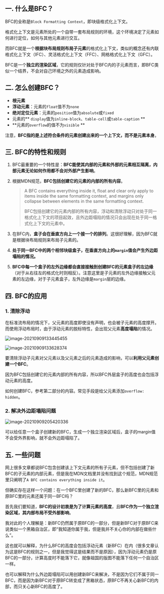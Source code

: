 ## 一. 什么是BFC？

BFC的全称是`Block Formatting Context`，即块级格式化上下文。

格式化上下文是元素所处的一个自带一套布局规则的环境，这个环境决定了元素如何进行定位，如何与其他元素进行交互。

而BFC就是一个**根据块布局规则布局子元素**的格式化上下文，类似的概念还有内联格式化上下文（IFC）、灵活格式化上下文（FFC）、网格格式化上下文（GFC）。

BFC是一个**独立的渲染区域**，它的规则仅针对处于BFC内的子元素而言，即BFC类似一个结界，不会对自己环境之外的元素造成影响。



## 二. 怎么创建BFC？

- **根元素**
- **浮动元素**：元素的`float`值不为`none`
- **绝对定位元素**：元素的`position`值为`absolute`或`fixed`
- 元素的** `display`值为`inline-block`、`table-cell`或`table-caption` **
- **元素的`overflow`的值不为`visible` **

注意，**BFC指的是上述符合条件的元素创建出来的一个上下文，而不是元素本身**。



## 三. BFC的特性和规则

1. BFC最重要的一个特性是：**BFC能使其内部的元素和外部的元素相互隔离，内部元素无论如何作用都不会对外部产生影响**。

2. 根据MDN规范，**BFC包括创建它的元素的内部的所有内容**。

   > A BFC contains everything inside it, float and clear only apply to items inside the same formatting context, and margins only collapse between elements in the same formatting context.
   >
   > BFC包括创建它的元素内部的所有内容，浮动和清除浮动只对处于同一格式化上下文的项目起效，且外边距塌陷的情况只会出现在处于同一格式化上下文的元素中。

3. 在BFC内，**盒子会在垂直方向上一个接一个的排列**。这很好理解，因为BFC就是根据块布局规则来布局子元素的。

4. **处于同一BFC中的两个相邻块级盒子，在垂直方向上的`margin`值会产生外边距塌陷的情况。**

5. **BFC中每一个盒子的左外边缘都会直接接触到创建BFC的元素盒子的左边缘**（对于从右往左的格式化时则相反）。注意这里是子元素的左外边缘接触父元素的左边缘，对于子元素盒子，左外边缘是`margin`层的边缘。



## 四. BFC的应用

### 1. 清除浮动

在标准流布局的情况下，父元素的高度即使没有声明，也会被子元素的高度撑开。而使用浮动布局时，由于浮动元素的脱标特性，会出现父元素**高度塌陷**的情况。

![image-20210909133445455](C:\Users\胖可丁\AppData\Roaming\Typora\typora-user-images\image-20210909133445455.png)

![image-20210909133628374](C:\Users\胖可丁\AppData\Roaming\Typora\typora-user-images\image-20210909133628374.png)

要清除浮动子元素对父元素以及父元素之后的元素造成的影响，可以**利用父元素创建一个BFC**。

因为BFC包括创建它的元素内部的所有内容，所以BFC外层盒子的高度也会包括浮动元素的高度。

如何创建BFC，参考第二部分的内容。常见手段是给父元素添加`overflow: hidden`。

### 2. 解决外边距塌陷问题

![image-20210909205420336](C:\Users\胖可丁\AppData\Roaming\Typora\typora-user-images\image-20210909205420336.png)

可以给任意一个盒子创建新的BFC，生成一个独立渲染区域后，盒子的margin值不会受外界影响，就不会外边距塌陷了。



## 五. 一些问题

网上很多文章都说BFC包含创建该上下文元素的所有子元素，但不包括创建了新BFC的子元素的内部元素，但是我在MDN文档里并没有找到这个规范，MDN规范里只阐明了`A BFC contains everything inside it`。

但确实存在这样一个问题：在一个BFC里创建了新的BFC，那么新BFC里的元素和原BFC里的元素还属于同一BFC吗？

首先我们要知道，**BFC的设计初衷是为了计算元素的高度**，且**BFC作为一个独立渲染区域，其内部布局不受外部影响**。

我对此的个人理解是：新BFC仍然属于原BFC的一部分，但是新BFC对于原BFC来说类似一个黑箱自治区，即“我知道你属于我，但是我并不关心你的内部在做些什么”。

这也就可以解释，为什么BFC的高度会包括浮动元素（新BFC）在内（很多文章认为这是BFC的规则之一，但是我觉得这是结果而不是原因），因为浮动元素仍是原BFC的一部分，计算高度时不能落下它，就像祖国的版图不能落下任何一个自治区一样。

也可以解释为什么外边距塌陷可以用创建新BFC来解决，不是因为它们不属于同一BFC，而是因为新BFC对于原BFC转变成了黑箱状态，原BFC不再关心新BFC的内部，而只关心新BFC的高度了。

